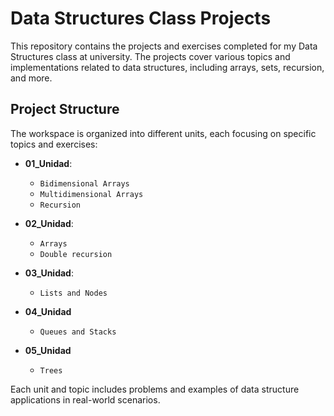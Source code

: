 # Data Structures Class Projects

This repository contains the projects and exercises completed for my Data Structures class at university. The projects cover various topics and implementations related to data structures, including arrays, sets, recursion, and more.

## Project Structure

The workspace is organized into different units, each focusing on specific topics and exercises:

- **01_Unidad**:

  - `Bidimensional Arrays`
  - `Multidimensional Arrays`
  - `Recursion`

- **02_Unidad**:

  - `Arrays`
  - `Double recursion`

- **03_Unidad**:

  - `Lists and Nodes`

- **04_Unidad**

  - `Queues and Stacks`

- **05_Unidad**
  - `Trees`

Each unit and topic includes problems and examples of data structure applications in real-world scenarios.
